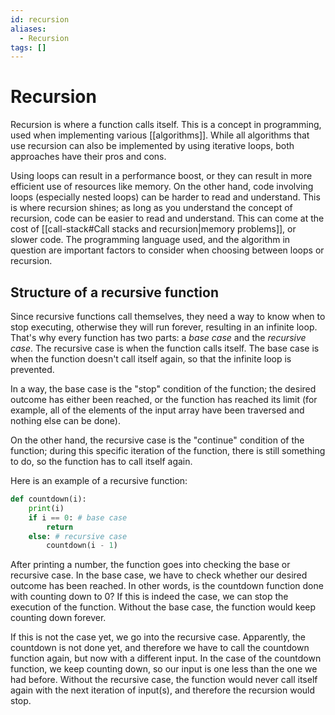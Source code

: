 ```yaml
---
id: recursion
aliases:
  - Recursion
tags: []
---
```


# Recursion

Recursion is where a function calls itself. This is a concept in programming, used when implementing various [[algorithms]]. While all algorithms that use recursion can also be implemented by using iterative loops, both approaches have their pros and cons.

<!-- deno-fmt-ignore-start -->
Using loops can result in a performance boost, or they can result in more
efficient use of resources like memory. On the other hand, code involving loops
(especially nested loops) can be harder to read and understand. This is where
recursion shines; as long as you understand the concept of recursion, code can
be easier to read and understand. This can come at the cost of
[[call-stack#Call stacks and recursion|memory problems]], or slower code.
The programming language used, and the algorithm in question are important factors
to consider when choosing between loops or recursion.
<!-- deno-fmt-ignore-end -->

## Structure of a recursive function

Since recursive functions call themselves, they need a way to know when to stop executing, otherwise they will run forever, resulting in an infinite loop. That's why every function has two parts: a _base case_ and the _recursive case_. The recursive case is when the function calls itself. The base case is when the function doesn't call itself again, so that the infinite loop is prevented.

In a way, the base case is the "stop" condition of the function; the desired outcome has either been reached, or the function has reached its limit (for example, all of the elements of the input array have been traversed and nothing else can be done).

On the other hand, the recursive case is the "continue" condition of the function; during this specific iteration of the function, there is still something to do, so the function has to call itself again.

Here is an example of a recursive function:

```python
def countdown(i):
    print(i)
    if i == 0: # base case
        return
    else: # recursive case
        countdown(i - 1)
```

After printing a number, the function goes into checking the base or recursive case. In the base case, we have to check whether our desired outcome has been reached. In other words, is the countdown function done with counting down to 0? If this is indeed the case, we can stop the execution of the function. Without the base case, the function would keep counting down forever.

If this is not the case yet, we go into the recursive case. Apparently, the countdown is not done yet, and therefore we have to call the countdown function again, but now with a different input. In the case of the countdown function, we keep counting down, so our input is one less than the one we had before. Without the recursive case, the function would never call itself again with the next iteration of input(s), and therefore the recursion would stop.
